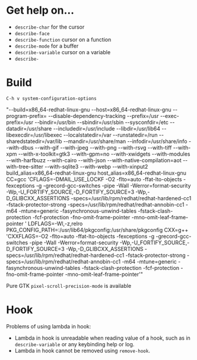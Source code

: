 # Get help on...

- `describe-char` for the cursor
- `describe-face`
- `describe-function` cursor on a function
- `describe-mode` for a buffer 
- `describe-variable` cursor on a variable
- `describe-`

# Build

`C-h v system-configuration-options`

"--build=x86_64-redhat-linux-gnu --host=x86_64-redhat-linux-gnu --program-prefix= --disable-dependency-tracking --prefix=/usr --exec-prefix=/usr --bindir=/usr/bin --sbindir=/usr/sbin --sysconfdir=/etc --datadir=/usr/share --includedir=/usr/include --libdir=/usr/lib64 --libexecdir=/usr/libexec --localstatedir=/var --runstatedir=/run --sharedstatedir=/var/lib --mandir=/usr/share/man --infodir=/usr/share/info --with-dbus --with-gif --with-jpeg --with-png --with-rsvg --with-tiff --with-xpm --with-x-toolkit=gtk3 --with-gpm=no --with-xwidgets --with-modules --with-harfbuzz --with-cairo --with-json --with-native-compilation=aot --with-tree-sitter --with-sqlite3 --with-webp --with-xinput2 build_alias=x86_64-redhat-linux-gnu host_alias=x86_64-redhat-linux-gnu CC=gcc 'CFLAGS=-DMAIL_USE_LOCKF -O2 -flto=auto -ffat-lto-objects -fexceptions -g -grecord-gcc-switches -pipe -Wall -Werror=format-security -Wp,-U_FORTIFY_SOURCE,-D_FORTIFY_SOURCE=3 -Wp,-D_GLIBCXX_ASSERTIONS -specs=/usr/lib/rpm/redhat/redhat-hardened-cc1 -fstack-protector-strong -specs=/usr/lib/rpm/redhat/redhat-annobin-cc1  -m64   -mtune=generic -fasynchronous-unwind-tables -fstack-clash-protection -fcf-protection -fno-omit-frame-pointer -mno-omit-leaf-frame-pointer ' LDFLAGS=-Wl,-z,relro PKG_CONFIG_PATH=:/usr/lib64/pkgconfig:/usr/share/pkgconfig CXX=g++ 'CXXFLAGS=-O2 -flto=auto -ffat-lto-objects -fexceptions -g -grecord-gcc-switches -pipe -Wall -Werror=format-security -Wp,-U_FORTIFY_SOURCE,-D_FORTIFY_SOURCE=3 -Wp,-D_GLIBCXX_ASSERTIONS -specs=/usr/lib/rpm/redhat/redhat-hardened-cc1 -fstack-protector-strong -specs=/usr/lib/rpm/redhat/redhat-annobin-cc1  -m64   -mtune=generic -fasynchronous-unwind-tables -fstack-clash-protection -fcf-protection -fno-omit-frame-pointer -mno-omit-leaf-frame-pointer'"

Pure GTK
`pixel-scroll-precision-mode` is available
    
# Hook

Problems of using lambda in hook:
- Lambda in hook is unreadable when reading value of a hook, such as in `describe-variable` or any keybinding help or log.
- Lambda in hook cannot be removed using `remove-hook`.

